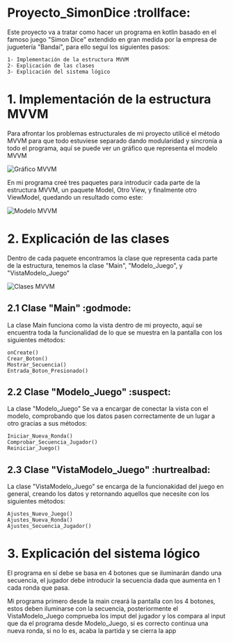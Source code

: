 # Proyecto_SimonDice :trollface:
Este proyecto va a tratar como hacer un programa en kotlin basado en el famoso juego "Simon Dice" extendido en gran medida por la empresa de juguetería "Bandai", para ello seguí los siguientes pasos:

    1- Implementación de la estructura MVVM
    2- Explicación de las clases
    3- Explicación del sistema lógico

# 1. Implementación de la estructura MVVM
Para afrontar los problemas estructurales de mi proyecto utilicé el método MVVM para que todo estuviese separado dando modularidad y sincronía a todo el programa, aquí se puede ver un gráfico que representa el modelo MVVM

![Gráfico MVVM]()

En mi programa creé tres paquetes para introducir cada parte de la estructura MVVM, un paquete Model, Otro View, y finalmente otro ViewModel, quedando un resultado como este:

![Modelo MVVM]()

# 2. Explicación de las clases
Dentro de cada paquete encontramos la clase que representa cada parte de la estructura, tenemos la clase "Main", "Modelo_Juego", y "VistaModelo_Juego"

![Clases MVVM]()

## 2.1 Clase "Main" :godmode:
La clase Main funciona como la vista dentro de mi proyecto, aquí se encuentra toda la funcionalidad de lo que se muestra en la pantalla con los siguientes métodos:

    onCreate()
    Crear_Boton()
    Mostrar_Secuencia()
    Entrada_Boton_Presionado()

## 2.2 Clase "Modelo_Juego" :suspect:
La clase "Modelo_Juego" Se va a encargar de conectar la vista con el modelo, comprobando que los datos pasen correctamente de un lugar a otro gracias a sus métodos:

    Iniciar_Nueva_Ronda()
    Comprobar_Secuencia_Jugador()
    Reiniciar_Juego()
    
## 2.3 Clase "VistaModelo_Juego" :hurtrealbad:
La clase "VistaModelo_Juego" se encarga de la funcionakidad del juego en general, creando los datos y retornando aquellos que necesite con los siguientes métodos:

    Ajustes_Nuevo_Juego()
    Ajustes_Nueva_Ronda()
    Ajustes_Secuencia_Jugador()

# 3. Explicación del sistema lógico
El programa en sí debe se basa en 4 botones que se iluminarán dando una secuencia, el jugador debe introducir la secuencia dada que aumenta en 1 cada ronda que pasa.

Mi programa primero desde la main creará la pantalla con los 4 botones, estos deben iluminarse con la secuencia, posteriormente el VistaModelo_Juego comprueba los imput del jugador y los compara al input que da el programa desde Modelo_Juego, si es correcto continua una nueva ronda, si no lo es, acaba la partida y se cierra la app
